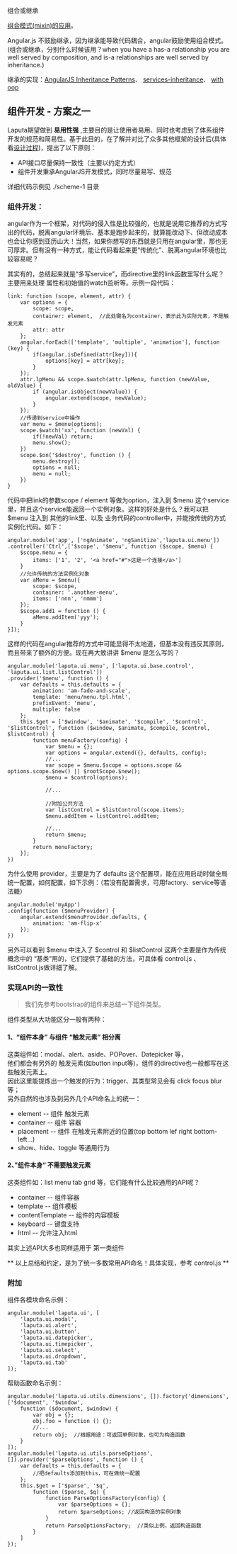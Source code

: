 
组合或继承

[组合模式(mixin)的应用](http://digital-drive.com/?p=188)。

Angular.js 不鼓励继承，因为继承能导致代码耦合，angular鼓励使用组合模式。
(组合或继承，分别什么时候该用？when you have a has-a relationship you are well served by composition, and is-a relationships are well served by inheritance.)

继承的实现：[AngularJS Inheritance Patterns](http://blog.mgechev.com/2013/12/18/inheritance-services-controllers-in-angularjs/)、
[services-inheritance](http://blog.revolunet.com/blog/2014/02/14/angularjs-services-inheritance/)、
[with oop](http://stackoverflow.com/questions/17389291/angularjs-with-oop-inheritance-in-action)


## 组件开发 - 方案之一


Laputa期望做到 **易用性强** ,主要目的是让使用者易用、同时也考虑到了体系组件开发的规范和简易性。基于此目的，在了解并对比了众多其他框架的设计后(具体看[设计过程](http://gitlab.xx.com/ap/laputa/issues/16))，提出了以下原则：

- API接口尽量保持一致性（主要以约定方式）
- 组件开发秉承AngularJS开发模式，同时尽量易写、规范


详细代码示例见 ./scheme-1 目录

### 组件开发：
angular作为一个框架，对代码的侵入性是比较强的，也就是说用它推荐的方式写出的代码，脱离angular环境后、基本是跑步起来的，就算能改动下、但改动成本也会让你感到亚历山大！当然，如果你想写的东西就是只用在angular里，那也无可厚非。但有没有一种方式，能让代码看起来更“传统化”、脱离angular环境也比较容易呢？


其实有的，总结起来就是“多写service”，而directive里的link函数里写什么呢？主要用来处理 属性和初始值的watch监听等。示例一段代码：

    link: function (scope, element, attr) {
        var options = {
            scope: scope,
            container: element,  //此处键名为container，表示此为实际元素，不是触发元素
            attr: attr
        };
        angular.forEach(['template', 'multiple', 'animation'], function (key) {
            if(angular.isDefined(attr[key])){
                options[key] = attr[key];
            }
        });
        attr.lpMenu && scope.$watch(attr.lpMenu, function (newValue, oldValue) {
            if (angular.isObject(newValue)) {
                angular.extend(scope, newValue);
            }
        });
        //传递到service中操作
        var menu = $menu(options); 
        scope.$watch('xx', function (newVal) {
            if(!newVal) return;
            menu.show();
        }) 
        scope.$on('$destroy', function () {
            menu.destroy();
            options = null;
            menu = null;
        })
    }
    
代码中把link的参数scope / element 等做为option，注入到 $menu 这个service里，并且这个service能返回一个实例对象。这样的好处是什么？我可以把 $menu 注入到 其他的link里、以及 业务代码的controller中，并能按传统的方式实例化代码。如下：

    angular.module('app', ['ngAnimate', 'ngSanitize','laputa.ui.menu'])
    .controller('Ctrl',['$scope', '$menu', function ($scope, $menu) {
        $scope.menu = {
            items: ['1', '2', '<a href="#">这是一个连接</a>']
        }
        //允许传统的方法实例化对象
        var aMenu = $menu({
            scope: $scope,
            container: '.another-menu',
            items: ['nnn', 'nmmm']
        });
        $scope.add1 = function () {
            aMenu.addItem('yyy');
        }
    }]);
    
这样的代码在angular推荐的方式中可能显得不太地道，但基本没有违反其原则，而且带来了额外的方便。现在再大致讲讲 $menu 是怎么写的？

    angular.module('laputa.ui.menu', ['laputa.ui.base.control', 'laputa.ui.list.listControl'])
    .provider('$menu', function () {
        var defaults = this.defaults = {
            animation: 'am-fade-and-scale',
            template: 'menu/menu.tpl.html',
            prefixEvent: 'menu',
            multiple: false
        };
        this.$get = ['$window', '$animate', '$compile', '$control', '$listControl', function ($window, $animate, $compile, $control, $listControl) {
            function menuFactory(config) {
                var $menu = {};
                var options = angular.extend({}, defaults, config);
                //...
                var scope = $menu.$scope = options.scope && options.scope.$new() || $rootScope.$new();
                $menu = $control(options);

                //...
                
                //附加公共方法
                var listControl = $listControl(scope.items);
                $menu.addItem = listControl.addItem;

                //...
                return $menu;
            }
            return menuFactory;
        }];
    })
    
为什么使用 provider，主要是为了 defaults 这个配置项，能在应用启动时做全局统一配置，如何配置，如下示例：（若没有配置需求，可用factory、service等语法糖）

    angular.module('myApp')
    .config(function ($menuProvider) {
        angular.extend($menuProvider.defaults, {
            animation: 'am-flip-x'
        });
    })
    
另外可以看到 $menu 中注入了 $control 和 $listControl 这两个主要是作为传统概念中的 “基类”用的，它们提供了基础的方法，可具体看 control.js 、listControl.js做详细了解。

### 实现API的一致性
> 我们先参考bootstrap的组件来总结一下组件类型。
   
   组件类型从大功能区分一般有两种：
   
#### 1、“组件本身” 与组件 “触发元素” 相分离
这类组件如：modal、alert、aside、POPover、Datepicker 等，  
他们都会有另外的 触发元素(如button input等)，组件的directive也一般都写在这些触发元素上。  
因此这里能提炼出一个触发的行为：trigger、其类型常见会有 click focus blur等；  
另外自然的也涉及到另外几个API命名上的统一：  

- element -- 组件 触发元素
- container -- 组件 容器
- placement -- 组件 在触发元素附近的位置(top bottom lef right bottom-left...)
- show、hide、toggle 等通用行为

#### 2、”组件本身“ 不需要触发元素
这类组件如：list menu tab grid 等，它们能有什么比较通用的API呢？

- container -- 组件容器
- template -- 组件模板
- contentTemplate -- 组件的内容模板
- keyboard -- 键盘支持
- html -- 允许注入html

其实上述API大多也同样适用于 第一类组件

** 以上总结和约定，是为了统一多数常用API命名！具体实现，参考 control.js **


### 附加
组件各模块命名示例：

    angular.module('laputa.ui', [
        'laputa.ui.modal',
        'laputa.ui.alert',
        'laputa.ui.button',
        'laputa.ui.datepicker',
        'laputa.ui.timepicker',
        'laputa.ui.select',
        'laputa.ui.dropdown',
        'laputa.ui.tab'
    ]);
    
帮助函数命名示例：

    angular.module('laputa.ui.utils.dimensions', []).factory('dimensions', ['$document', '$window',
        function ($document, $window) {
            var obj = {};
            obj.foo = function () {};
            //...
            return obj;  //根据用途：可返回单例对象，也可为构造函数
        }
    ]);
    angular.module('laputa.ui.utils.parseOptions', []).provider('$parseOptions', function () {
        var defaults = this.defaults = {  
            //把defaults添加到this，可在做统一配置
        };
        this.$get = ['$parse', '$q',
            function ($parse, $q) {
                function ParseOptionsFactory(config) {
                    var $parseOptions = {};
                    return $parseOptions; //返回构造的实例对象
                }
                return ParseOptionsFactory;  //类似上例，返回构造函数
            }
        ]
    });